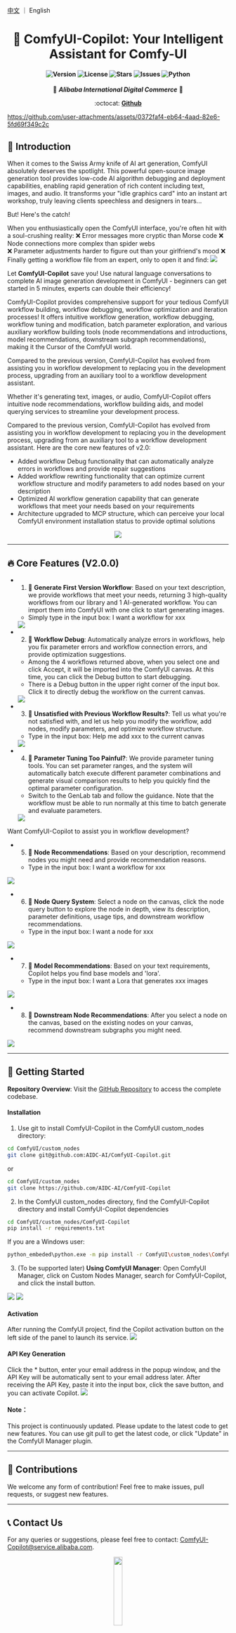 [中文](./README_CN.md) ｜ English

<div align="center">

# 🎯 ComfyUI-Copilot: Your Intelligent Assistant for Comfy-UI

<!-- Enhancing Image Generation Development with Smart Assistance -->

<h4 align="center">

<div align="center">
<img src="https://img.shields.io/badge/Version-1.0.0-blue.svg" alt="Version"> 
<img src="https://img.shields.io/badge/License-MIT-green.svg" alt="License">
<img src="https://img.shields.io/github/stars/AIDC-AI/ComfyUI-Copilot?color=yellow" alt="Stars">
<img src="https://img.shields.io/github/issues/AIDC-AI/ComfyUI-Copilot?color=red" alt="Issues">
<img src="https://img.shields.io/badge/python-3.10%2B-purple.svg" alt="Python">

</h4>


👾 _**Alibaba International Digital Commerce**_ 👾

:octocat: [**Github**](https://github.com/AIDC-AI/ComfyUI-Copilot)

</div>

https://github.com/user-attachments/assets/0372faf4-eb64-4aad-82e6-5fd69f349c2c

## 🌟 Introduction

When it comes to the Swiss Army knife of AI art generation, ComfyUI absolutely deserves the spotlight. This powerful open-source image generation tool provides low-code AI algorithm debugging and deployment capabilities, enabling rapid generation of rich content including text, images, and audio. It transforms your "idle graphics card" into an instant art workshop, truly leaving clients speechless and designers in tears...

But! Here's the catch!

When you enthusiastically open the ComfyUI interface, you're often hit with a soul-crushing reality:
❌ Error messages more cryptic than Morse code
❌ Node connections more complex than spider webs  
❌ Parameter adjustments harder to figure out than your girlfriend's mood
❌ Finally getting a workflow file from an expert, only to open it and find:
<img src="assets/broken_workflow_funny.png">

Let **ComfyUI-Copilot** save you! Use natural language conversations to complete AI image generation development in ComfyUI - beginners can get started in 5 minutes, experts can double their efficiency!

ComfyUI-Copilot provides comprehensive support for your tedious ComfyUI workflow building, workflow debugging, workflow optimization and iteration processes! It offers intuitive workflow generation, workflow debugging, workflow tuning and modification, batch parameter exploration, and various auxiliary workflow building tools (node recommendations and introductions, model recommendations, downstream subgraph recommendations), making it the Cursor of the ComfyUI world.

Compared to the previous version, ComfyUI-Copilot has evolved from assisting you in workflow development to replacing you in the development process, upgrading from an auxiliary tool to a workflow development assistant.

Whether it's generating text, images, or audio, ComfyUI-Copilot offers intuitive node recommendations, workflow building aids, and model querying services to streamline your development process.

Compared to the previous version, ComfyUI-Copilot has evolved from assisting you in workflow development to replacing you in the development process, upgrading from an auxiliary tool to a workflow development assistant. Here are the core new features of v2.0:
* Added workflow Debug functionality that can automatically analyze errors in workflows and provide repair suggestions
* Added workflow rewriting functionality that can optimize current workflow structure and modify parameters to add nodes based on your description
* Optimized AI workflow generation capability that can generate workflows that meet your needs based on your requirements
* Architecture upgraded to MCP structure, which can perceive your local ComfyUI environment installation status to provide optimal solutions

<div align="center">
<img src="assets/Framework.png"/>
</div>

---

## 🔥 Core Features (V2.0.0)

- 1. 💎 **Generate First Version Workflow**: Based on your text description, we provide workflows that meet your needs, returning 3 high-quality workflows from our library and 1 AI-generated workflow. You can import them into ComfyUI with one click to start generating images.
  - Simply type in the input box: I want a workflow for xxx
  <img src="assets/工作流生成.gif"/>
- 2. 💎 **Workflow Debug**: Automatically analyze errors in workflows, help you fix parameter errors and workflow connection errors, and provide optimization suggestions.
  - Among the 4 workflows returned above, when you select one and click Accept, it will be imported into the ComfyUI canvas. At this time, you can click the Debug button to start debugging.
  - There is a Debug button in the upper right corner of the input box. Click it to directly debug the workflow on the current canvas.
  <img src="assets/debug.gif"/>
- 3. 💎 **Unsatisfied with Previous Workflow Results?**: Tell us what you're not satisfied with, and let us help you modify the workflow, add nodes, modify parameters, and optimize workflow structure.
  - Type in the input box: Help me add xxx to the current canvas
  <img src="assets/改写.gif"/>
- 4. 💎 **Parameter Tuning Too Painful?**: We provide parameter tuning tools. You can set parameter ranges, and the system will automatically batch execute different parameter combinations and generate visual comparison results to help you quickly find the optimal parameter configuration.
  - Switch to the GenLab tab and follow the guidance. Note that the workflow must be able to run normally at this time to batch generate and evaluate parameters.
  <img src="assets/GenLab.gif"/>

Want ComfyUI-Copilot to assist you in workflow development?
- 5. 💎 **Node Recommendations**: Based on your description, recommend nodes you might need and provide recommendation reasons.
  - Type in the input box: I want a workflow for xxx
<img src="assets/节点推荐.gif"/>

- 6. 💎 **Node Query System**: Select a node on the canvas, click the node query button to explore the node in depth, view its description, parameter definitions, usage tips, and downstream workflow recommendations.
  - Type in the input box: I want a node for xxx
<img src="assets/节点信息查询.gif"/>

- 7. 💎 **Model Recommendations**: Based on your text requirements, Copilot helps you find base models and 'lora'.
  - Type in the input box: I want a Lora that generates xxx images
<img src="assets/模型推荐.gif"/>

- 8. 💎 **Downstream Node Recommendations**: After you select a node on the canvas, based on the existing nodes on your canvas, recommend downstream subgraphs you might need.
<img src="assets/下游节点推荐.gif"/>

---

## 🚀 Getting Started

**Repository Overview**: Visit the [GitHub Repository](https://github.com/AIDC-AI/ComfyUI-Copilot) to access the complete codebase.

#### Installation
  1. Use git to install ComfyUI-Copilot in the ComfyUI custom_nodes directory:

   ```bash
   cd ComfyUI/custom_nodes
   git clone git@github.com:AIDC-AI/ComfyUI-Copilot.git
   ```
   
   or
   
   ```bash
   cd ComfyUI/custom_nodes
   git clone https://github.com/AIDC-AI/ComfyUI-Copilot
   ```

  2. In the ComfyUI custom_nodes directory, find the ComfyUI-Copilot directory and install ComfyUI-Copilot dependencies

   ```bash
   cd ComfyUI/custom_nodes/ComfyUI-Copilot
   pip install -r requirements.txt
   ```
   If you are a Windows user:

   ```bash
   python_embeded\python.exe -m pip install -r ComfyUI\custom_nodes\ComfyUI-Copilot\requirements.txt
   ```
   

  3. (To be supported later) **Using ComfyUI Manager**: Open ComfyUI Manager, click on Custom Nodes Manager, search for ComfyUI-Copilot, and click the install button.
   <img src="assets/comfyui_manager.png"/>
   <img src="assets/comfyui_manager_install.png"/>

#### **Activation**
After running the ComfyUI project, find the Copilot activation button on the left side of the panel to launch its service.
<img src="assets/start.jpg"/>

#### **API Key Generation**
Click the * button, enter your email address in the popup window, and the API Key will be automatically sent to your email address later. After receiving the API Key, paste it into the input box, click the save button, and you can activate Copilot.
<img src="assets/keygen.png"/>

#### **Note**：
This project is continuously updated. Please update to the latest code to get new features. You can use git pull to get the latest code, or click "Update" in the ComfyUI Manager plugin.

---

## 🤝 Contributions

We welcome any form of contribution! Feel free to make issues, pull requests, or suggest new features.

---

## 📞 Contact Us

For any queries or suggestions, please feel free to contact: ComfyUI-Copilot@service.alibaba.com.
<div align="center">
  <img src="assets/qrcode.png" width="20%"/> 
   
  WeChat
  
  <img src="assets/discordqrcode.png" width="20%"/>
  
  Discord
</div>


## 📚 License

This project is licensed under the MIT License - see the [LICENSE](https://opensource.org/licenses/MIT) file for details.

---
## Star History

[![Star History Chart](https://api.star-history.com/svg?repos=AIDC-AI/ComfyUI-Copilot&type=Date)](https://star-history.com/#AIDC-AI/ComfyUI-Copilot&Date)

